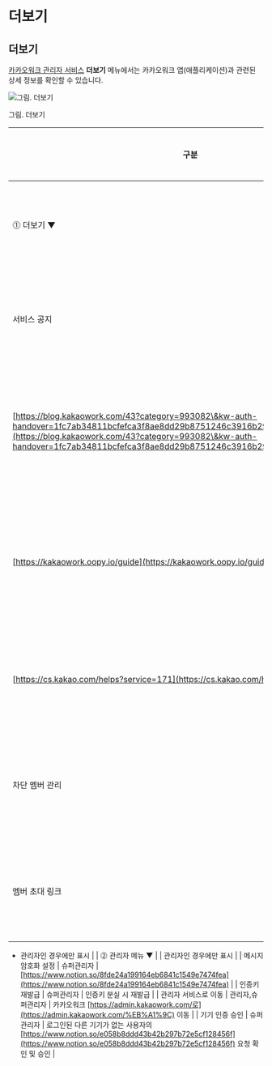 # 더보기

## 더보기



[카카오워크 관리자 서비스](https://admin.kakaowork.com/) **더보기** 메뉴에서는 카카오워크 앱(애플리케이션)과 관련된 상세 정보를 확인할 수 있습니다.

![그림. 더보기](https://s3-us-west-2.amazonaws.com/secure.notion-static.com/379ed1f3-1ceb-4e58-85dc-e0319cdda8c3/%EB%8D%94%EB%B3%B4%EA%B8%B0.png)

그림. 더보기

| 구분                                                                                                                                                                                                                                                                   | 접근 권한     |                            |
| -------------------------------------------------------------------------------------------------------------------------------------------------------------------------------------------------------------------------------------------------------------------- | --------- | -------------------------- |
| ⓵ 더보기 ▼                                                                                                                                                                                                                                                              |           | 카카오워크 관련 주요 정보 안내          |
| 서비스 공지                                                                                                                                                                                                                                                               | 모든 멤버     | 카카오워크 서비스 공지사항 안내          |
| [https://blog.kakaowork.com/43?category=993082\&kw-auth-handover=1fc7ab34811bcfefca3f8ae8dd29b8751246c3916b2956b868951a8ab3ef92fe](https://blog.kakaowork.com/43?category=993082\&kw-auth-handover=1fc7ab34811bcfefca3f8ae8dd29b8751246c3916b2956b868951a8ab3ef92fe) | 모든 멤버     | 카카오워크 출시 예정 기능 안내 페이지로 이동  |
| [https://kakaowork.oopy.io/guide](https://kakaowork.oopy.io/guide)                                                                                                                                                                                                   | 모든 멤버     | 카카오워크 기능 상세 사용법 안내 페이지로 이동 |
| [https://cs.kakao.com/helps?service=171](https://cs.kakao.com/helps?service=171)                                                                                                                                                                                     | 모든 멤버     | 카카오워크 고객센터 FAQ로 이동         |
| 차단 멤버 관리                                                                                                                                                                                                                                                             | 모든 멤버     | 차단한 외부 스페이스 멤버 차단 해제 가능    |
| 멤버 초대 링크                                                                                                                                                                                                                                                             | 관리자,슈퍼관리자 | 멤버 초대 링크 생성                |

* 관리자인 경우에만 표시 | | ⓶ 관리자 메뉴 ▼ | | 관리자인 경우에만 표시 | | 메시지 암호화 설정 | 슈퍼관리자 | [https://www.notion.so/8fde24a199164eb6841c1549e7474fea](https://www.notion.so/8fde24a199164eb6841c1549e7474fea) | | 인증키 재발급 | 슈퍼관리자 | 인증키 분실 시 재발급 | | 관리자 서비스로 이동 | 관리자,슈퍼관리자 | 카카오워크 [https://admin.kakaowork.com/로](https://admin.kakaowork.com/%EB%A1%9C) 이동 | | 기기 인증 승인 | 슈퍼관리자 | 로그인된 다른 기기가 없는 사용자의 [https://www.notion.so/e058b8ddd43b42b297b72e5cf128456f](https://www.notion.so/e058b8ddd43b42b297b72e5cf128456f) 요청 확인 및 승인 |
